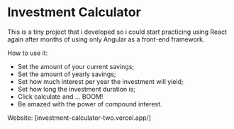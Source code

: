 # Investment Calculator

This is a tiny project that i developed so i could start practicing using React again after months of using only Angular as a front-end framework.

How to use it:
- Set the amount of your current savings;
- Set the amount of yearly savings;
- Set how much interest per year the investment will yield;
- Set how long the investment duration is;
- Click calculate and ... BOOM!
- Be amazed with the power of compound interest.

Website: [investment-calculator-two.vercel.app/]
